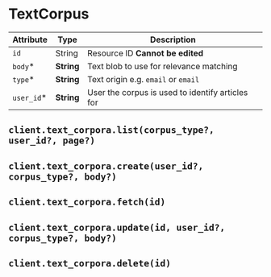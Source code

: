 # TextCorpus

| Attribute | Type | Description |
| --------- | ---- | ----------- |
| `id`        | String     | Resource ID **Cannot be edited** |
| `body`*     | **String** | Text blob to use for relevance matching |
| `type`*     | **String** | Text origin e.g. `email` or `email` |
| `user_id`*  | **String** | User the corpus is used to identify articles for |

## `client.text_corpora.list(corpus_type?, user_id?, page?)`

## `client.text_corpora.create(user_id?, corpus_type?, body?)`

## `client.text_corpora.fetch(id)`

## `client.text_corpora.update(id, user_id?, corpus_type?, body?)`

## `client.text_corpora.delete(id)`
